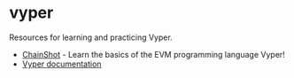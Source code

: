 # vyper
Resources for learning and practicing Vyper.

* [ChainShot](https://www.chainshot.com/lessons) - Learn the basics of the EVM programming language Vyper! 
* [Vyper documentation](https://vyper.readthedocs.io/en/latest/index.html)
